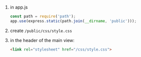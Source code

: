 1.  in app.js

    ```js
    const path = require('path');
    app.use(express.static(path.join(__dirname, 'public')));
    ```
2. create `/public/css/style.css`

3. in the header of the main view:

    ```html
    <link rel="stylesheet" href="/css/style.css">
    ```

    

